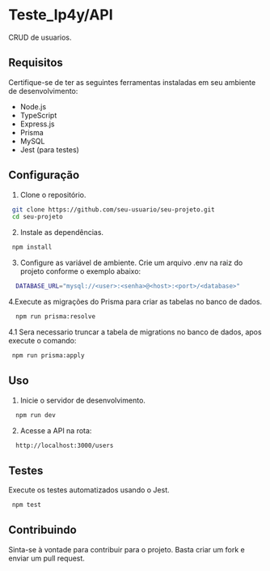 # Teste_Ip4y/API

CRUD de usuarios.

## Requisitos

Certifique-se de ter as seguintes ferramentas instaladas em seu ambiente de desenvolvimento:

- Node.js
- TypeScript
- Express.js
- Prisma
- MySQL
- Jest (para testes)

## Configuração

1. Clone o repositório.

  ```bash
   git clone https://github.com/seu-usuario/seu-projeto.git
   cd seu-projeto
  ```

2. Instale as dependências.

  ```bash
   npm install
  ```

3. Configure as variável de ambiente. Crie um arquivo .env na raiz do projeto conforme o exemplo abaixo:

 ```bash
   DATABASE_URL="mysql://<user>:<senha>@<host>:<port>/<database>"
  ```

4.Execute as migrações do Prisma para criar as tabelas no banco de dados.

  ```bash
    npm run prisma:resolve
  ```

  4.1 Sera necessario truncar a tabela de migrations no banco de dados, apos execute o comando:

   ```bash
    npm run prisma:apply
  ```

## Uso
  1. Inicie o servidor de desenvolvimento.

  ```bash
    npm run dev
  ```

  2. Acesse a API na rota: 

  ```bash
    http://localhost:3000/users
  ```

## Testes

  Execute os testes automatizados usando o Jest.
   ```bash
    npm test
  ```

## Contribuindo

  Sinta-se à vontade para contribuir para o projeto. Basta criar um fork e enviar um pull request.
